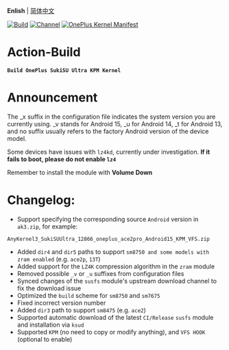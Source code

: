 **Enlish** | [简体中文](README.md)
 
[![Build](https://img.shields.io/badge/GitHub%20Actions-Build-181717?logo=github&logoColor=white&style=flat-square)](https://github.com/Numbersf/Action-Build/actions/workflows/Build%20SukiSU%20Ultra%20OnePlus.yml) [![Channel](https://img.shields.io/badge/Follow-Telegram-blue.svg?logo=telegram)](https://t.me/taichi91) [![OnePlus Kernel Manifest](https://img.shields.io/badge/OnePlus%20Kernel%20Manifest-EB0029?logo=oneplus&logoColor=white&style=flat-square)](https://github.com/OnePlusOSS/kernel_manifest)
 
# Action-Build  
**```Build OnePlus SukiSU Ultra KPM Kernel```**
 
# Announcement  
The _x suffix in the configuration file indicates the system version you are currently using. _v stands for Android 15, _u for Android 14, _t for Android 13, and no suffix usually refers to the factory Android version of the device model.
 
Some devices have issues with ``lz4kd``, currently under investigation. **If it fails to boot, please do not enable ``lz4``**
 
Remember to install the module with **Volume Down**
 
# Changelog:  
- Support specifying the corresponding source `Android` version in `ak3.zip`, for example:
```
AnyKernel3_SukiSUUltra_12866_oneplus_ace2pro_Android15_KPM_VFS.zip
```
- Added ```dir4``` and ```dir5``` paths to support ```sm8750 and some models with zram enabled``` (e.g. ```ace2p```, ```13T```)
- Added support for the ```LZ4K``` compression algorithm in the ```zram``` module
- Removed possible ```_v``` or ```_u``` suffixes from configuration files
- Synced changes of the ```susfs``` module's upstream download channel to fix the download issue
- Optimized the ```build``` scheme for ```sm8750``` and ```sm7675```
- Fixed incorrect version number
- Added ```dir3``` path to support ```sm8475``` (e.g. ```ace2```)
- Supported automatic download of the latest ```CI/Release``` ```susfs``` module and installation via ```ksud```
- Supported ```KPM``` (no need to copy or modify anything), and ```VFS HOOK``` (optional to enable)